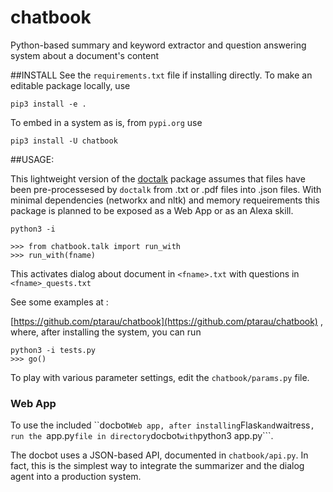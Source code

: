 # chatbook
Python-based summary and keyword extractor and question answering system   about a document's content

##INSTALL
See the ```requirements.txt``` file if installing directly. To make an editable package locally, use

```
pip3 install -e .
```
To embed in a system as is, from ```pypi.org``` use

```
pip3 install -U chatbook
```

##USAGE:

This lightweight version of the [doctalk](https://github.com/ptarau/pytalk) package assumes that files have been pre-processesed by ```doctalk``` from .txt or .pdf files into .json files. With minimal dependencies (networkx and nltk) and memory requeirements this package is planned to be exposed as a Web App or as an Alexa skill.

```
python3 -i

>>> from chatbook.talk import run_with
>>> run_with(fname)
```
This activates dialog about document in ```<fname>.txt``` with questions in ```<fname>_quests.txt```

See some examples at : 

[https://github.com/ptarau/chatbook](https://github.com/ptarau/chatbook) , where, after installing the system, you can run

```
python3 -i tests.py
>>> go()
```

To play with various parameter settings, edit the ```chatbook/params.py``` file.

### Web App
To use the included ``docbot``` Web app, after installing ```Flask``` and ```waitress```, run the ```app.py``` file in directory ```docbot``` with ```python3 app.py```. 

The docbot uses a JSON-based API, documented in ```chatbook/api.py```. In fact, this is the simplest way to integrate the summarizer and the dialog agent into a production system.

